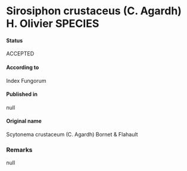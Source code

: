 # Sirosiphon crustaceus (C. Agardh) H. Olivier SPECIES

#### Status
ACCEPTED

#### According to
Index Fungorum

#### Published in
null

#### Original name
Scytonema crustaceum (C. Agardh) Bornet & Flahault

### Remarks
null